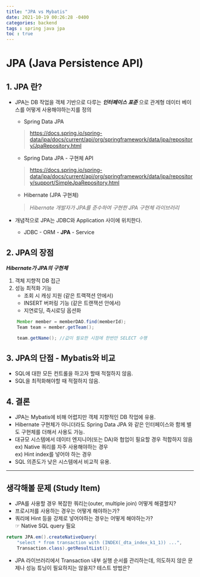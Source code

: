 ```yaml
---
title: "JPA vs Mybatis"
date: 2021-10-19 00:26:28 -0400
categories: backend
tags : spring java jpa
toc : true
---
```


# JPA (Java Persistence API)
## 1. JPA 란?
- JPA는 DB 작업을 객체 기반으로 다루는 ***인터페이스 표준*** 으로 관계형 데이터 베이스를 어떻게 사용해야하는지를 정의  

    - Spring Data JPA
    > https://docs.spring.io/spring-data/jpa/docs/current/api/org/springframework/data/jpa/repository/JpaRepository.html  

    - Spring Data JPA - 구현체 API
    > https://docs.spring.io/spring-data/jpa/docs/current/api/org/springframework/data/jpa/repository/support/SimpleJpaRepository.html  

    - Hibernate (JPA 구현체)
    > *Hibernate 개발자가 JPA를 준수하여 구현한 JPA 구현체 라이브러리*

-  개념적으로 JPA는 JDBC와 Application 사이에 위치한다.  
    - JDBC - ORM - **JPA** - Service  

## 2. JPA의 장점
***Hibernate가 JPA의 구현체***  
1) 객체 지향적 DB 접근  
2) 성능 최적화 기능  
    - 조회 시 캐싱 지원 (같은 트랙잭션 안에서)  
    - INSERT 버퍼링 기능 (같은 트랜잭션 안에서)  
    - 지연로딩, 즉시로딩 옵션화  
```java
    Member member = memberDAO.find(memberId);
    Team team = member.getTeam();

    team.getName(); //값이 필요한 시점에 한번만 SELECT 수행
```

## 3. JPA의 단점 - Mybatis와 비교
- SQL에 대한 모든 컨트롤을 하고자 할때 적절하지 않음.  
- SQL을 최적화해야할 때 적절하지 않음.


## 4. 결론
- JPA는 Mybatis에 비해 어렵지만 객체 지향적인 DB 작업에 유용.
- Hibernate 구현체가 아니더라도 Spring Data JPA 와 같은 인터페이스와 함께 별도 구현체를 더해서 사용도 가능.
- 대규모 시스템에서 데이터 엔지니어(또는 DA)와 협업이 필요할 경우 적합하지 않음  
    ex) Native 쿼리를 자주 사용해야하는 경우  
    ex) Hint index를 넣어야 하는 경우  
- SQL 의존도가 낮은 시스템에서 비교적 유용.  

----------------------


## 생각해볼 문제 (Study Item)
- JPA를 사용할 경우 복잡한 쿼리는(outer, multiple join) 어떻게 해결할지?  
- 프로시저를 사용하는 경우는 어떻게 해야하는가?  
- 쿼리에 Hint 등을 강제로 넣어야하는 경우는 어떻게 해야하는가?  
    ☞ Native SQL query 필요
```java
return JPA.em().createNativeQuery(
    "select * from transaction with (INDEX(_dta_index_k1_1)) ...",
    Transaction.class).getResultList();
```
- JPA 라이브러리에서 Transaction 내부 실행 순서를 관리하는데, 의도하지 않은 문제나 성능 튜닝이 필요하지는 않을지? 테스트 방법은?
